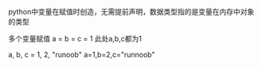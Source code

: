 python中变量在赋值时创造，无需提前声明，数据类型指的是变量在内存中对象的类型

多个变量赋值
a = b = c = 1
此处a,b,c都为1

a, b, c = 1, 2, "runoob"
a=1,b=2,c="runnoob"